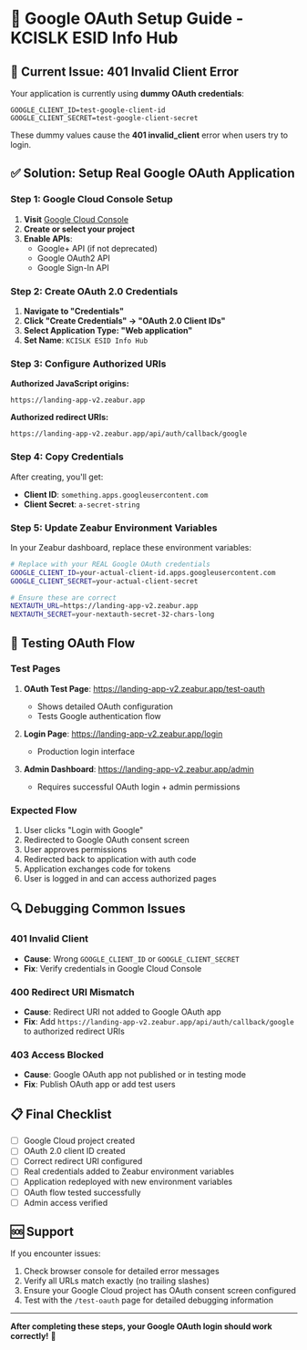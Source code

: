 # 🔐 Google OAuth Setup Guide - KCISLK ESID Info Hub

## 🚨 Current Issue: 401 Invalid Client Error

Your application is currently using **dummy OAuth credentials**:
```
GOOGLE_CLIENT_ID=test-google-client-id
GOOGLE_CLIENT_SECRET=test-google-client-secret
```

These dummy values cause the **401 invalid_client** error when users try to login.

## ✅ Solution: Setup Real Google OAuth Application

### **Step 1: Google Cloud Console Setup**

1. **Visit** [Google Cloud Console](https://console.developers.google.com/)
2. **Create or select your project**
3. **Enable APIs**:
   - Google+ API (if not deprecated)
   - Google OAuth2 API
   - Google Sign-In API

### **Step 2: Create OAuth 2.0 Credentials**

1. **Navigate to "Credentials"**
2. **Click "Create Credentials" → "OAuth 2.0 Client IDs"**
3. **Select Application Type: "Web application"**
4. **Set Name**: `KCISLK ESID Info Hub`

### **Step 3: Configure Authorized URIs**

**Authorized JavaScript origins:**
```
https://landing-app-v2.zeabur.app
```

**Authorized redirect URIs:**
```
https://landing-app-v2.zeabur.app/api/auth/callback/google
```

### **Step 4: Copy Credentials**

After creating, you'll get:
- **Client ID**: `something.apps.googleusercontent.com`
- **Client Secret**: `a-secret-string`

### **Step 5: Update Zeabur Environment Variables**

In your Zeabur dashboard, replace these environment variables:

```bash
# Replace with your REAL Google OAuth credentials
GOOGLE_CLIENT_ID=your-actual-client-id.apps.googleusercontent.com
GOOGLE_CLIENT_SECRET=your-actual-client-secret

# Ensure these are correct
NEXTAUTH_URL=https://landing-app-v2.zeabur.app
NEXTAUTH_SECRET=your-nextauth-secret-32-chars-long
```

## 🧪 Testing OAuth Flow

### **Test Pages**

1. **OAuth Test Page**: https://landing-app-v2.zeabur.app/test-oauth
   - Shows detailed OAuth configuration
   - Tests Google authentication flow

2. **Login Page**: https://landing-app-v2.zeabur.app/login
   - Production login interface

3. **Admin Dashboard**: https://landing-app-v2.zeabur.app/admin
   - Requires successful OAuth login + admin permissions

### **Expected Flow**

1. User clicks "Login with Google"
2. Redirected to Google OAuth consent screen
3. User approves permissions
4. Redirected back to application with auth code
5. Application exchanges code for tokens
6. User is logged in and can access authorized pages

## 🔍 Debugging Common Issues

### **401 Invalid Client**
- **Cause**: Wrong `GOOGLE_CLIENT_ID` or `GOOGLE_CLIENT_SECRET`
- **Fix**: Verify credentials in Google Cloud Console

### **400 Redirect URI Mismatch**
- **Cause**: Redirect URI not added to Google OAuth app
- **Fix**: Add `https://landing-app-v2.zeabur.app/api/auth/callback/google` to authorized redirect URIs

### **403 Access Blocked**
- **Cause**: Google OAuth app not published or in testing mode
- **Fix**: Publish OAuth app or add test users

## 📋 Final Checklist

- [ ] Google Cloud project created
- [ ] OAuth 2.0 client ID created
- [ ] Correct redirect URI configured
- [ ] Real credentials added to Zeabur environment variables
- [ ] Application redeployed with new environment variables
- [ ] OAuth flow tested successfully
- [ ] Admin access verified

## 🆘 Support

If you encounter issues:
1. Check browser console for detailed error messages
2. Verify all URLs match exactly (no trailing slashes)
3. Ensure your Google Cloud project has OAuth consent screen configured
4. Test with the `/test-oauth` page for detailed debugging information

---

**After completing these steps, your Google OAuth login should work correctly!** 🎉